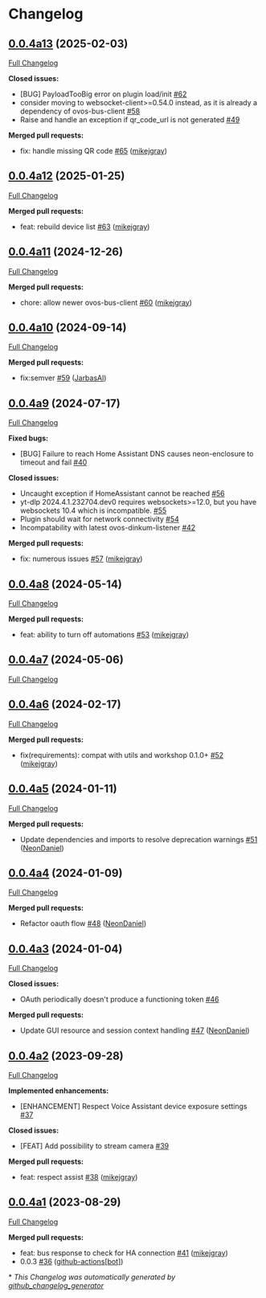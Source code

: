 # Changelog

## [0.0.4a13](https://github.com/OpenVoiceOS/ovos-PHAL-plugin-homeassistant/tree/0.0.4a13) (2025-02-03)

[Full Changelog](https://github.com/OpenVoiceOS/ovos-PHAL-plugin-homeassistant/compare/0.0.4a12...0.0.4a13)

**Closed issues:**

- \[BUG\] PayloadTooBig error on plugin load/init [\#62](https://github.com/OpenVoiceOS/ovos-PHAL-plugin-homeassistant/issues/62)
- consider moving to websocket-client\>=0.54.0 instead, as it is already a dependency of ovos-bus-client [\#58](https://github.com/OpenVoiceOS/ovos-PHAL-plugin-homeassistant/issues/58)
- Raise and handle an exception if qr\_code\_url is not generated [\#49](https://github.com/OpenVoiceOS/ovos-PHAL-plugin-homeassistant/issues/49)

**Merged pull requests:**

- fix: handle missing QR code [\#65](https://github.com/OpenVoiceOS/ovos-PHAL-plugin-homeassistant/pull/65) ([mikejgray](https://github.com/mikejgray))

## [0.0.4a12](https://github.com/OpenVoiceOS/ovos-PHAL-plugin-homeassistant/tree/0.0.4a12) (2025-01-25)

[Full Changelog](https://github.com/OpenVoiceOS/ovos-PHAL-plugin-homeassistant/compare/0.0.4a11...0.0.4a12)

**Merged pull requests:**

- feat: rebuild device list [\#63](https://github.com/OpenVoiceOS/ovos-PHAL-plugin-homeassistant/pull/63) ([mikejgray](https://github.com/mikejgray))

## [0.0.4a11](https://github.com/OpenVoiceOS/ovos-PHAL-plugin-homeassistant/tree/0.0.4a11) (2024-12-26)

[Full Changelog](https://github.com/OpenVoiceOS/ovos-PHAL-plugin-homeassistant/compare/0.0.4a10...0.0.4a11)

**Merged pull requests:**

- chore: allow newer ovos-bus-client [\#60](https://github.com/OpenVoiceOS/ovos-PHAL-plugin-homeassistant/pull/60) ([mikejgray](https://github.com/mikejgray))

## [0.0.4a10](https://github.com/OpenVoiceOS/ovos-PHAL-plugin-homeassistant/tree/0.0.4a10) (2024-09-14)

[Full Changelog](https://github.com/OpenVoiceOS/ovos-PHAL-plugin-homeassistant/compare/0.0.4a9...0.0.4a10)

**Merged pull requests:**

- fix:semver [\#59](https://github.com/OpenVoiceOS/ovos-PHAL-plugin-homeassistant/pull/59) ([JarbasAl](https://github.com/JarbasAl))

## [0.0.4a9](https://github.com/OpenVoiceOS/ovos-PHAL-plugin-homeassistant/tree/0.0.4a9) (2024-07-17)

[Full Changelog](https://github.com/OpenVoiceOS/ovos-PHAL-plugin-homeassistant/compare/0.0.4a8...0.0.4a9)

**Fixed bugs:**

- \[BUG\] Failure to reach Home Assistant DNS causes neon-enclosure to timeout and fail [\#40](https://github.com/OpenVoiceOS/ovos-PHAL-plugin-homeassistant/issues/40)

**Closed issues:**

- Uncaught exception if HomeAssistant cannot be reached [\#56](https://github.com/OpenVoiceOS/ovos-PHAL-plugin-homeassistant/issues/56)
- yt-dlp 2024.4.1.232704.dev0 requires websockets\>=12.0, but you have websockets 10.4 which is incompatible. [\#55](https://github.com/OpenVoiceOS/ovos-PHAL-plugin-homeassistant/issues/55)
- Plugin should wait for network connectivity [\#54](https://github.com/OpenVoiceOS/ovos-PHAL-plugin-homeassistant/issues/54)
- Incompatability with latest ovos-dinkum-listener [\#42](https://github.com/OpenVoiceOS/ovos-PHAL-plugin-homeassistant/issues/42)

**Merged pull requests:**

- fix: numerous issues [\#57](https://github.com/OpenVoiceOS/ovos-PHAL-plugin-homeassistant/pull/57) ([mikejgray](https://github.com/mikejgray))

## [0.0.4a8](https://github.com/OpenVoiceOS/ovos-PHAL-plugin-homeassistant/tree/0.0.4a8) (2024-05-14)

[Full Changelog](https://github.com/OpenVoiceOS/ovos-PHAL-plugin-homeassistant/compare/0.0.4a7...0.0.4a8)

**Merged pull requests:**

- feat: ability to turn off automations [\#53](https://github.com/OpenVoiceOS/ovos-PHAL-plugin-homeassistant/pull/53) ([mikejgray](https://github.com/mikejgray))

## [0.0.4a7](https://github.com/OpenVoiceOS/ovos-PHAL-plugin-homeassistant/tree/0.0.4a7) (2024-05-06)

[Full Changelog](https://github.com/OpenVoiceOS/ovos-PHAL-plugin-homeassistant/compare/0.0.4a6...0.0.4a7)

## [0.0.4a6](https://github.com/OpenVoiceOS/ovos-PHAL-plugin-homeassistant/tree/0.0.4a6) (2024-02-17)

[Full Changelog](https://github.com/OpenVoiceOS/ovos-PHAL-plugin-homeassistant/compare/0.0.4a5...0.0.4a6)

**Merged pull requests:**

- fix\(requirements\): compat with utils and workshop 0.1.0+ [\#52](https://github.com/OpenVoiceOS/ovos-PHAL-plugin-homeassistant/pull/52) ([mikejgray](https://github.com/mikejgray))

## [0.0.4a5](https://github.com/OpenVoiceOS/ovos-PHAL-plugin-homeassistant/tree/0.0.4a5) (2024-01-11)

[Full Changelog](https://github.com/OpenVoiceOS/ovos-PHAL-plugin-homeassistant/compare/0.0.4a4...0.0.4a5)

**Merged pull requests:**

- Update dependencies and imports to resolve deprecation warnings [\#51](https://github.com/OpenVoiceOS/ovos-PHAL-plugin-homeassistant/pull/51) ([NeonDaniel](https://github.com/NeonDaniel))

## [0.0.4a4](https://github.com/OpenVoiceOS/ovos-PHAL-plugin-homeassistant/tree/0.0.4a4) (2024-01-09)

[Full Changelog](https://github.com/OpenVoiceOS/ovos-PHAL-plugin-homeassistant/compare/0.0.4a3...0.0.4a4)

**Merged pull requests:**

- Refactor oauth flow [\#48](https://github.com/OpenVoiceOS/ovos-PHAL-plugin-homeassistant/pull/48) ([NeonDaniel](https://github.com/NeonDaniel))

## [0.0.4a3](https://github.com/OpenVoiceOS/ovos-PHAL-plugin-homeassistant/tree/0.0.4a3) (2024-01-04)

[Full Changelog](https://github.com/OpenVoiceOS/ovos-PHAL-plugin-homeassistant/compare/0.0.4a2...0.0.4a3)

**Closed issues:**

- OAuth periodically doesn't produce a functioning token [\#46](https://github.com/OpenVoiceOS/ovos-PHAL-plugin-homeassistant/issues/46)

**Merged pull requests:**

- Update GUI resource and session context handling [\#47](https://github.com/OpenVoiceOS/ovos-PHAL-plugin-homeassistant/pull/47) ([NeonDaniel](https://github.com/NeonDaniel))

## [0.0.4a2](https://github.com/OpenVoiceOS/ovos-PHAL-plugin-homeassistant/tree/0.0.4a2) (2023-09-28)

[Full Changelog](https://github.com/OpenVoiceOS/ovos-PHAL-plugin-homeassistant/compare/0.0.4a1...0.0.4a2)

**Implemented enhancements:**

- \[ENHANCEMENT\] Respect Voice Assistant device exposure settings [\#37](https://github.com/OpenVoiceOS/ovos-PHAL-plugin-homeassistant/issues/37)

**Closed issues:**

- \[FEAT\] Add possibility to stream camera [\#39](https://github.com/OpenVoiceOS/ovos-PHAL-plugin-homeassistant/issues/39)

**Merged pull requests:**

- feat: respect assist [\#38](https://github.com/OpenVoiceOS/ovos-PHAL-plugin-homeassistant/pull/38) ([mikejgray](https://github.com/mikejgray))

## [0.0.4a1](https://github.com/OpenVoiceOS/ovos-PHAL-plugin-homeassistant/tree/0.0.4a1) (2023-08-29)

[Full Changelog](https://github.com/OpenVoiceOS/ovos-PHAL-plugin-homeassistant/compare/0.0.3...0.0.4a1)

**Merged pull requests:**

- feat: bus response to check for HA connection [\#41](https://github.com/OpenVoiceOS/ovos-PHAL-plugin-homeassistant/pull/41) ([mikejgray](https://github.com/mikejgray))
- 0.0.3 [\#36](https://github.com/OpenVoiceOS/ovos-PHAL-plugin-homeassistant/pull/36) ([github-actions[bot]](https://github.com/apps/github-actions))



\* *This Changelog was automatically generated by [github_changelog_generator](https://github.com/github-changelog-generator/github-changelog-generator)*
